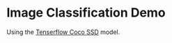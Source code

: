 # Image Classification Demo

Using the [Tenserflow Coco SSD](https://github.com/tensorflow/tfjs-models/tree/master/coco-ssd "Coco SSD") model.


